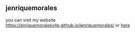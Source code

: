 ## jenriquemorales
you can visit my website https://enriquemoralesvite.github.io/jenriquemorales/ or [here](https://enriquemoralesvite.github.io/jenriquemorales/"here")
